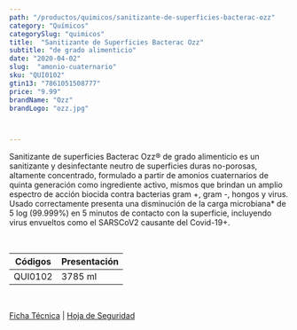 ```yaml
---
path: "/productos/quimicos/sanitizante-de-superficies-bacterac-ozz"
category: "Químicos"
categorySlug: "quimicos"
title:  "Sanitizante de Superficies Bacterac Ozz"
subtitle: "de grado alimenticio"
date: "2020-04-02"
slug:  "amonio-cuaternario"
sku: "QUI0102"
gtin13: "7861051508777"
price: "9.99"
brandName: "Ozz"
brandLogo: "ozz.jpg"



---
```

Sanitizante de superficies Bacterac Ozz® de grado alimenticio es un sanitizante y desinfectante neutro de superficies duras no-porosas, altamente concentrado, formulado a partir de amonios cuaternarios de quinta generación como ingrediente activo, mismos que brindan un amplio espectro de acción biocida contra bacterias gram +, gram -, hongos y virus. Usado correctamente presenta una disminución de la carga microbiana* de 5 log (99.999%) en 5 minutos de contacto con la superficie, incluyendo virus envueltos como el SARSCoV2 causante del Covid-19+.

<br>
<table class="min-w-full md:min-w-0 divide-y-0 divide-gray-200">
          <thead class=" bg-white">
            <tr>
              <th scope="col" class="px-6 text-center text-xs font-semibold text-blue-500 uppercase tracking-wider">
                Códigos
              </th>
              <th scope="col" class="px-6 py-3 text-center text-xs font-semibold  text-blue-500 uppercase tracking-wider">
                Presentación
              </th>
            </tr>
          </thead>
          <tbody>
            <tr class="bg-gray-500">
              <td class="px-6 py-4 whitespace-nowrap text-sm text-gray-700 text-center">
              QUI0102
              </td>
              <td class="px-6 py-4 whitespace-nowrap text-sm text-gray-700 text-center">
              3785 ml
              </td>
            </tr> 
          </tbody>
        </table>
        <br>

 <a href="../../../files/FT-amonio-cuaternario.pdf" target="_blank" rel="noopener">Ficha Técnica</a> | 
 <a href="../../../files/MSDS-amonio-cuaternario.pdf" target="_blank" rel="noopener">Hoja de Seguridad</a>



        


